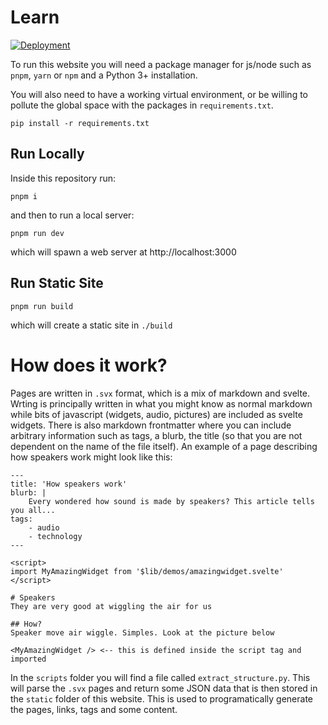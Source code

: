 # Learn

[![Deployment](https://github.com/flucoma/learn/actions/workflows/deploy.yml/badge.svg)](https://github.com/flucoma/learn/actions/workflows/deploy.yml)

To run this website you will need a package manager for js/node such as `pnpm`, `yarn` or `npm` and a Python 3+ installation.

You will also need to have a working virtual environment, or be willing to pollute the global space with the packages in `requirements.txt`.

`pip install -r requirements.txt`

## Run Locally

Inside this repository run:

`pnpm i`

and then to run a local server:

`pnpm run dev`

which will spawn a web server at http://localhost:3000

## Run Static Site

`pnpm run build`

which will create a static site in `./build`

# How does it work?

Pages are written in `.svx` format, which is a mix of markdown and svelte. Wrting is principally written in what you might know as normal markdown while bits of javascript (widgets, audio, pictures) are included as svelte widgets. There is also markdown frontmatter where you can include arbitrary information such as tags, a blurb, the title (so that you are not dependent on the name of the file itself). An example of a page describing how speakers work might look like this:

```
---
title: 'How speakers work'
blurb: |
    Every wondered how sound is made by speakers? This article tells you all...
tags:
    - audio
    - technology
---

<script>
import MyAmazingWidget from '$lib/demos/amazingwidget.svelte'
</script>

# Speakers
They are very good at wiggling the air for us

## How?
Speaker move air wiggle. Simples. Look at the picture below

<MyAmazingWidget /> <-- this is defined inside the script tag and imported
```

In the `scripts` folder you will find a file called `extract_structure.py`. This will parse the `.svx` pages and return some JSON data that is then stored in the `static` folder of this website. This is used to programatically generate the pages, links, tags and some content.
